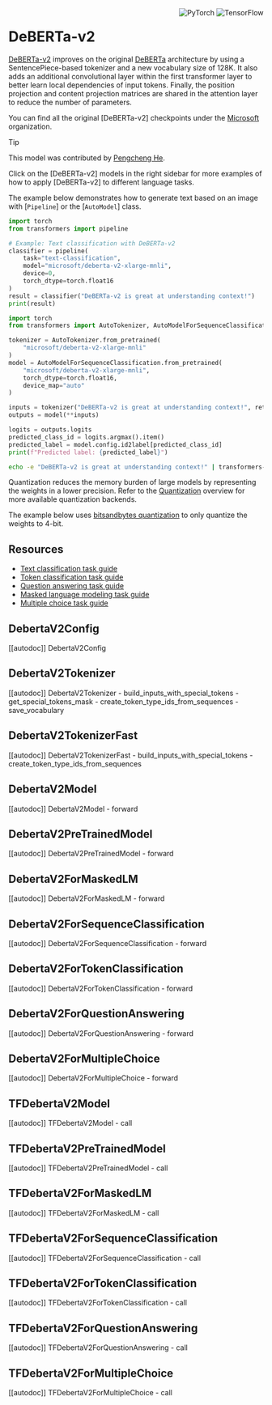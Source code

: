 <!--Copyright 2020 The HuggingFace Team. All rights reserved.

Licensed under the Apache License, Version 2.0 (the "License"); you may not use this file except in compliance with
the License. You may obtain a copy of the License at

http://www.apache.org/licenses/LICENSE-2.0

Unless required by applicable law or agreed to in writing, software distributed under the License is distributed on
an "AS IS" BASIS, WITHOUT WARRANTIES OR CONDITIONS OF ANY KIND, either express or implied. See the License for the
specific language governing permissions and limitations under the License.

⚠️ Note that this file is in Markdown but contain specific syntax for our doc-builder (similar to MDX) that may not be
rendered properly in your Markdown viewer.

-->

<div style="float: right;">
    <div class="flex flex-wrap space-x-1">
           <img alt="PyTorch" src="https://img.shields.io/badge/PyTorch-DE3412?style=flat&logo=pytorch&logoColor=white" >
           <img alt="TensorFlow" src="https://img.shields.io/badge/TensorFlow-FF6F00?style=flat&logo=tensorflow&logoColor=white">
    </div>
</div>


# DeBERTa-v2

[DeBERTa-v2](https://huggingface.co/papers/2006.03654) improves on the original [DeBERTa](./deberta) architecture by using a SentencePiece-based tokenizer and a new vocabulary size of 128K. It also adds an additional convolutional layer within the first transformer layer to better learn local dependencies of input tokens. Finally, the position projection and content projection matrices are shared in the attention layer to reduce the number of parameters.

You can find all the original [DeBERTa-v2] checkpoints under the [Microsoft](https://huggingface.co/microsoft?search_models=deberta-v2) organization.


> [!TIP]
> This model was contributed by [Pengcheng He](https://huggingface.co/DeBERTa).
>
> Click on the [DeBERTa-v2] models in the right sidebar for more examples of how to apply [DeBERTa-v2] to different language tasks.

The example below demonstrates how to generate text based on an image with [`Pipeline`] or the [`AutoModel`] class.

<hfoptions id="usage">
<hfoption id="Pipeline">

```py
import torch
from transformers import pipeline

# Example: Text classification with DeBERTa-v2
classifier = pipeline(
    task="text-classification",
    model="microsoft/deberta-v2-xlarge-mnli",
    device=0,
    torch_dtype=torch.float16
)
result = classifier("DeBERTa-v2 is great at understanding context!")
print(result)
```

</hfoption>
<hfoption id="AutoModel">

```py
import torch
from transformers import AutoTokenizer, AutoModelForSequenceClassification

tokenizer = AutoTokenizer.from_pretrained(
    "microsoft/deberta-v2-xlarge-mnli"
)
model = AutoModelForSequenceClassification.from_pretrained(
    "microsoft/deberta-v2-xlarge-mnli",
    torch_dtype=torch.float16,
    device_map="auto"
)

inputs = tokenizer("DeBERTa-v2 is great at understanding context!", return_tensors="pt").to("cuda")
outputs = model(**inputs)

logits = outputs.logits
predicted_class_id = logits.argmax().item()
predicted_label = model.config.id2label[predicted_class_id]
print(f"Predicted label: {predicted_label}")

```

</hfoption>

<hfoption id="transformers-CLI">

```bash
echo -e "DeBERTa-v2 is great at understanding context!" | transformers-cli run --task fill-mask --model microsoft/deberta-v2-xlarge-mnli --device 0
```
</hfoption>
</hfoptions>

Quantization reduces the memory burden of large models by representing the weights in a lower precision. Refer to the [Quantization](../quantization/overview) overview for more available quantization backends.

The example below uses [bitsandbytes quantization](../quantization/bitsandbytes) to only quantize the weights to 4-bit.

## Resources

- [Text classification task guide](../tasks/sequence_classification)
- [Token classification task guide](../tasks/token_classification)
- [Question answering task guide](../tasks/question_answering)
- [Masked language modeling task guide](../tasks/masked_language_modeling)
- [Multiple choice task guide](../tasks/multiple_choice)

## DebertaV2Config

[[autodoc]] DebertaV2Config

## DebertaV2Tokenizer

[[autodoc]] DebertaV2Tokenizer
    - build_inputs_with_special_tokens
    - get_special_tokens_mask
    - create_token_type_ids_from_sequences
    - save_vocabulary

## DebertaV2TokenizerFast

[[autodoc]] DebertaV2TokenizerFast
    - build_inputs_with_special_tokens
    - create_token_type_ids_from_sequences

<frameworkcontent>
<pt>

## DebertaV2Model

[[autodoc]] DebertaV2Model
    - forward

## DebertaV2PreTrainedModel

[[autodoc]] DebertaV2PreTrainedModel
    - forward

## DebertaV2ForMaskedLM

[[autodoc]] DebertaV2ForMaskedLM
    - forward

## DebertaV2ForSequenceClassification

[[autodoc]] DebertaV2ForSequenceClassification
    - forward

## DebertaV2ForTokenClassification

[[autodoc]] DebertaV2ForTokenClassification
    - forward

## DebertaV2ForQuestionAnswering

[[autodoc]] DebertaV2ForQuestionAnswering
    - forward

## DebertaV2ForMultipleChoice

[[autodoc]] DebertaV2ForMultipleChoice
    - forward

</pt>
<tf>

## TFDebertaV2Model

[[autodoc]] TFDebertaV2Model
    - call

## TFDebertaV2PreTrainedModel

[[autodoc]] TFDebertaV2PreTrainedModel
    - call

## TFDebertaV2ForMaskedLM

[[autodoc]] TFDebertaV2ForMaskedLM
    - call

## TFDebertaV2ForSequenceClassification

[[autodoc]] TFDebertaV2ForSequenceClassification
    - call

## TFDebertaV2ForTokenClassification

[[autodoc]] TFDebertaV2ForTokenClassification
    - call

## TFDebertaV2ForQuestionAnswering

[[autodoc]] TFDebertaV2ForQuestionAnswering
    - call

## TFDebertaV2ForMultipleChoice

[[autodoc]] TFDebertaV2ForMultipleChoice
    - call

</tf>
</frameworkcontent>
